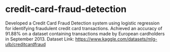 # credit-card-fraud-detection
Developed a Credit Card Fraud Detection system using logistic regression for identifying fraudulent credit card transactions. Achieved an accuracy of 91.88% on a dataset containing transactions made by European cardholders in September 2013.
Dataset Link: https://www.kaggle.com/datasets/mlg-ulb/creditcardfraud
